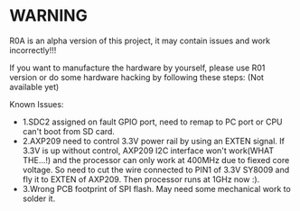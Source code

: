 WARNING
============
R0A is an alpha version of this project, it may contain issues and work incorrectly!!!

If you want to manufacture the hardware by yourself, please use R01 version or do some hardware hacking by following these steps:
(Not available yet)

Known Issues:

- 1.SDC2 assigned on fault GPIO port, need to remap to PC port or CPU can't boot from SD card.
- 2.AXP209 need to control 3.3V power rail by using an EXTEN signal. If 3.3V is up without control, AXP209 I2C interface won't work(WHAT THE...!) and the processor can only work at 400MHz due to fiexed core voltage. So need to cut the wire connected to PIN1 of 3.3V SY8009 and fly it to EXTEN of AXP209. Then processor runs at 1GHz now :).
- 3.Wrong PCB footprint of SPI flash. May need some mechanical work to solder it.
